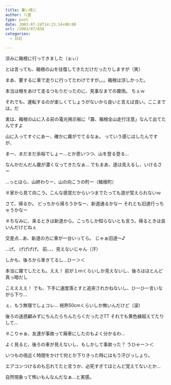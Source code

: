 ```yaml
---
title: 暑い夜に
author: 八雲
type: post
date: 2003-07-24T14:23:14+00:00
url: /2003/07/858
categories:
  - 日記

---
```

涼みに箱根に行ってきました（ぉぃ）
  
とは言っても、箱根の山を往復してきただけだったりしますが（笑）

まあ、要するに車で走りに行ってたわけですが。。。箱根は涼しかった。
  
本当は幌をあけて走るつもりだったのに、見事なまでの霧雨。 ちぇｗ
  
それでも、運転するのが楽しくてしょうがないから良いと言えば良い。ここまでは。だ

実は、箱根の山に入る前の電光掲示板に「霧、箱根全山走行注意」なんて出てたんですよ
  
山に入ってすぐにあー、確かに霧がでてるなぁ。 っていう感じはしたんですが、
  
まー、まだまだ余裕でしょー…とか思いつつ、山を登る登る…
  
なんかだんだん霧が濃くなってきたなぁ… でもまあ、道は見えるし、いけるさー
  
…っとほら、山終わりー、山の向こうの町ー（箱根町）
  
＃家から見て向こう。こんな感覚だからいつまでたっても道が覚えられないｗ
  
さて、帰るか。 どっちから帰ろうかなー、新道通るかなー それとも旧道行っちゃうかなー
  
＃ちなみに、来るときは新道から。こっちしか知らないとも言う。帰るときは良いんだけどねぇ
  
交差点…あ、新道の方に車が一台いってら。 じゃぁ旧道～♪
  
…げ。 げげげげ。 前、、、見えないじゃん（汗）
  
しかも、後ろから車きてるし…ひー＞＜
  
本当に霧でしたとも。ええ！ 前が１ｍくらいしか見えないし、後ろはほとんど真っ暗だし
  
こええええ！ でも、下手に速度落とすと追突されかねないし、ひーひー言いながら下り…
  
ぇ、もう無理でしょコレ… 視界50cmくらいしか無いんだけど（涙）
  
後ろの迷惑顧みずにちんたらちんたらくだったさTT それでも黄色線超えてたりして…
  
＃こりゃぁ、友達が事故って廃車にしたのもよく分かるわ…
  
よく見ると、後ろの車が見えないし、もしかして事故った？ うひゃー＞＜
  
いつもの倍近く時間をかけて何とか下りきった時にはもう汗びっしょり。
  
エアコンつけるのも忘れてたと言うか、必死すぎてほとんど覚えてないとか…
  
自然現象って怖いもんなんだなぁ…と実感。